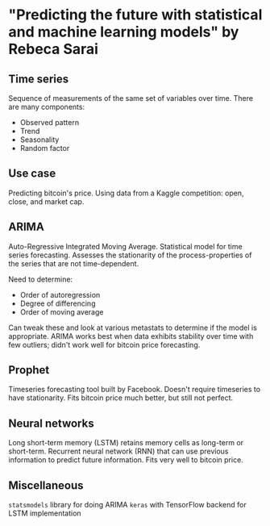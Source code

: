 # "Predicting the future with statistical and machine learning models" by Rebeca Sarai

## Time series

Sequence of measurements of the same set of variables over time.
There are many components:

* Observed pattern
* Trend
* Seasonality
* Random factor


## Use case

Predicting bitcoin's price.
Using data from a Kaggle competition: open, close, and market cap.


## ARIMA

Auto-Regressive Integrated Moving Average.
Statistical model for time series forecasting.
Assesses the stationarity of the process-properties of the series that are not time-dependent.

Need to determine:

* Order of autoregression
* Degree of differencing
* Order of moving average

Can tweak these and look at various metastats to determine if the model is appropriate.
ARIMA works best when data exhibits stability over time with few outliers;
didn't work well for bitcoin price forecasting.


## Prophet

Timeseries forecasting tool built by Facebook.
Doesn't require timeseries to have stationarity.
Fits bitcoin price much better, but still not perfect.


## Neural networks

Long short-term memory (LSTM) retains memory cells as long-term or short-term.
Recurrent neural network (RNN) that can use previous information to predict future information.
Fits very well to bitcoin price.


## Miscellaneous

`statsmodels` library for doing ARIMA
`keras` with TensorFlow backend for LSTM implementation
